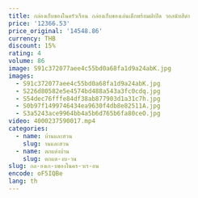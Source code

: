 ```yaml
---
title: กล่องเก็บของในครัวเรือน กล่องเก็บของเล่นเด็กพร้อมฝาปิด วอลนัทสีดํา
price: '12366.53'
price_original: '14548.86'
currency: THB
discount: 15%
rating: 4
volume: 86
image: S91c372077aee4c55bd0a68fa1d9a24abK.jpg
images:
  - S91c372077aee4c55bd0a68fa1d9a24abK.jpg
  - S226d80582e5e4574bd488a543a3fc0cdq.jpg
  - S54dec76fffe84df38ab877903d1a31c7h.jpg
  - S0b97f1499746434ea9630f4db8e82511A.jpg
  - S3a5243ace9964bb4a5b6d765b6fa80ceO.jpg
video: 4000237590017.mp4
categories:
  - name: บ้านและสวน
    slug: านและสวน
  - name: ตกแต่งบ้าน
    slug: ตกแต-งบ-าน
slug: กล-องเก-บของในคร-วเร-อน
encode: oF5IQBe
lang: th
---
```

  